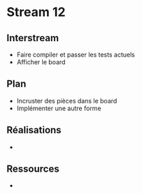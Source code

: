# Stream 12

## Interstream
* Faire compiler et passer les tests actuels
* Afficher le board

## Plan
* Incruster des pièces dans le board
* Implémenter une autre forme

## Réalisations
* 

## Ressources
* 